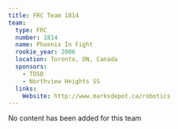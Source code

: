 ```yaml
---
title: FRC Team 1814
team:
  type: FRC
  number: 1814
  name: Phoenix In Fight
  rookie_year: 2006
  location: Toronto, ON, Canada
  sponsors:
    - TDSB
    - Northview Heights SS
  links:
    Website: http://www.marksdepot.ca/robotics
---
```

No content has been added for this team